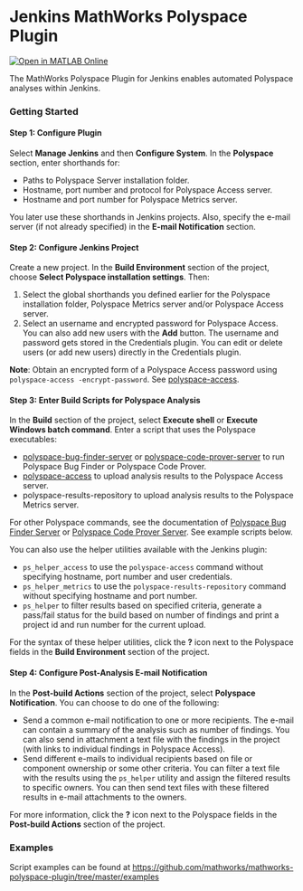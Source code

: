 <!--
Copyright (c) 2019-2023 The MathWorks, Inc.
All Rights Reserved.

Permission is hereby granted, free of charge, to any person obtaining a copy
of this software and associated documentation files (the "Software"), to deal
in the Software without restriction, including without limitation the rights
to use, copy, modify, merge, publish, distribute, sublicense, and/or sell
copies of the Software, and to permit persons to whom the Software is
furnished to do so, subject to the following conditions:

The above copyright notice and this permission notice shall be included in
all copies or substantial portions of the Software.

THE SOFTWARE IS PROVIDED "AS IS", WITHOUT WARRANTY OF ANY KIND, EXPRESS OR
IMPLIED, INCLUDING BUT NOT LIMITED TO THE WARRANTIES OF MERCHANTABILITY,
FITNESS FOR A PARTICULAR PURPOSE AND NONINFRINGEMENT. IN NO EVENT SHALL THE
AUTHORS OR COPYRIGHT HOLDERS BE LIABLE FOR ANY CLAIM, DAMAGES OR OTHER
LIABILITY, WHETHER IN AN ACTION OF CONTRACT, TORT OR OTHERWISE, ARISING FROM
OUT OF OR IN CONNECTION WITH THE SOFTWARE OR THE USE OR OTHER DEALINGS IN
THE SOFTWARE.
-->

# Jenkins MathWorks Polyspace Plugin
[![Open in MATLAB Online](https://www.mathworks.com/images/responsive/global/open-in-matlab-online.svg)](https://matlab.mathworks.com/open/github/v1?repo=mnbenatma/mathworks-polyspace-plugin)

The MathWorks Polyspace Plugin for Jenkins enables automated Polyspace analyses within Jenkins.


### Getting Started 

#### Step 1: Configure Plugin
Select **Manage Jenkins** and then **Configure System**. In the **Polyspace** section, enter shorthands for:

* Paths to Polyspace Server installation folder.
* Hostname, port number and protocol for Polyspace Access server.
* Hostname and port number for Polyspace Metrics server.

You later use these shorthands in Jenkins projects.
Also, specify the e-mail server (if not already specified) in the **E-mail Notification** section.

#### Step 2: Configure Jenkins Project

Create a new project. In the **Build Environment** section of the project, choose **Select Polyspace installation settings**. Then:
1. Select the global shorthands you defined earlier for the Polyspace installation folder, Polyspace Metrics server and/or Polyspace Access server. 
2. Select an username and encrypted password for Polyspace Access. You can also add new users with the **Add** button. The username and password gets stored in the Credentials plugin. You can edit or delete users (or add new users) directly in the Credentials plugin. 

**Note**: Obtain an encrypted form of a Polyspace Access password using `polyspace-access -encrypt-password`. See [polyspace-access](https://www.mathworks.com/help/bugfinder/ref/polyspaceaccess.html).

#### Step 3: Enter Build Scripts for Polyspace Analysis

In the **Build** section of the project, select **Execute shell** or **Execute Windows batch command**. Enter a script that uses the Polyspace executables:

* [polyspace-bug-finder-server](https://www.mathworks.com/help/bugfinder/ref/polyspacebugfinderservercommand.html) or [polyspace-code-prover-server](https://www.mathworks.com/help/codeprover/ref/polyspacecodeproverservercommand.html) to run Polyspace Bug Finder or Polyspace Code Prover.
* [polyspace-access](https://www.mathworks.com/help/bugfinder/ref/polyspaceaccess.html) to upload analysis results to the Polyspace Access server.
* polyspace-results-repository to upload analysis results to the Polyspace Metrics server.

For other Polyspace commands, see the documentation of
[Polyspace Bug Finder Server](https://www.mathworks.com/help/bugfinder/) or
[Polyspace Code Prover Server](https://www.mathworks.com/help/codeprover/).
See example scripts below.

You can also use the helper utilities available with the Jenkins plugin:

* `ps_helper_access` to use the `polyspace-access` command without specifying hostname, port number and user credentials.
* `ps_helper_metrics` to use the `polyspace-results-repository` command without specifying hostname and port number.
* `ps_helper` to filter results based on specified criteria, generate a pass/fail status for the build based on number of findings and print a project id and run number for the current upload.

For the syntax of these helper utilities, click the **?** icon next to the Polyspace fields in the **Build Environment** section of the project.

#### Step 4: Configure Post-Analysis E-mail Notification

In the **Post-build Actions** section of the project, select **Polyspace Notification**. You can choose to do one of the following:
* Send a common e-mail notification to one or more recipients. The e-mail can contain a summary of the analysis such as number of findings. You can also send in attachment a text file with the findings in the project (with links to individual findings in Polyspace Access).
* Send different e-mails to individual recipients based on file or component ownership or some other criteria. You can filter a text file with the results using the `ps_helper` utility and assign the filtered results to specific owners. You can then send text files with these filtered results in e-mail attachments to the owners.

For more information, click the **?** icon next to the Polyspace fields in the **Post-build Actions** section of the project.

### Examples

Script examples can be found at
https://github.com/mathworks/mathworks-polyspace-plugin/tree/master/examples
